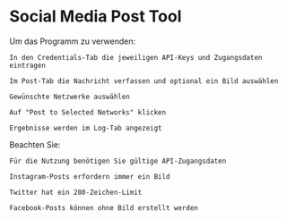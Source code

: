 # Social Media Post Tool


Um das Programm zu verwenden:

    In den Credentials-Tab die jeweiligen API-Keys und Zugangsdaten eintragen

    Im Post-Tab die Nachricht verfassen und optional ein Bild auswählen

    Gewünschte Netzwerke auswählen

    Auf "Post to Selected Networks" klicken

    Ergebnisse werden im Log-Tab angezeigt

Beachten Sie:

    Für die Nutzung benötigen Sie gültige API-Zugangsdaten

    Instagram-Posts erfordern immer ein Bild

    Twitter hat ein 280-Zeichen-Limit

    Facebook-Posts können ohne Bild erstellt werden
